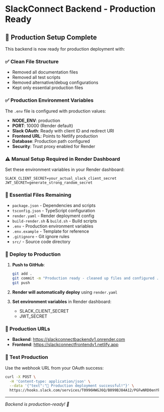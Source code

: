 # SlackConnect Backend - Production Ready

## 🚀 Production Setup Complete

This backend is now ready for production deployment with:

### ✅ Clean File Structure
- Removed all documentation files
- Removed all test scripts  
- Removed alternative/debug configurations
- Kept only essential production files

### ✅ Production Environment Variables
The `.env` file is configured with production values:
- **NODE_ENV**: production
- **PORT**: 10000 (Render default)
- **Slack OAuth**: Ready with client ID and redirect URI
- **Frontend URL**: Points to Netlify production
- **Database**: Production path configured
- **Security**: Trust proxy enabled for Render

### ⚠️ Manual Setup Required in Render Dashboard

Set these environment variables in your Render dashboard:

```
SLACK_CLIENT_SECRET=your_actual_slack_client_secret
JWT_SECRET=generate_strong_random_secret
```

### 🔧 Essential Files Remaining
- `package.json` - Dependencies and scripts
- `tsconfig.json` - TypeScript configuration  
- `render.yaml` - Render deployment config
- `build-render.sh` & `build.sh` - Build scripts
- `.env` - Production environment variables
- `.env.example` - Template for reference
- `.gitignore` - Git ignore rules
- `src/` - Source code directory

### 🚀 Deploy to Production

1. **Push to GitHub**:
   ```bash
   git add .
   git commit -m "Production ready - cleaned up files and configured .env"
   git push
   ```

2. **Render will automatically deploy** using `render.yaml`

3. **Set environment variables** in Render dashboard:
   - SLACK_CLIENT_SECRET
   - JWT_SECRET

### 🔗 Production URLs
- **Backend**: https://slackconnectbackendv1.onrender.com
- **Frontend**: https://slackconnectfrontendv1.netlify.app

### 🧪 Test Production
Use the webhook URL from your OAuth success:
```bash
curl -X POST \
  -H 'Content-type: application/json' \
  --data '{"text":"🎉 Production deployment successful!"}' \
  https://hooks.slack.com/services/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
```

---
*Backend is production-ready! 🎉*
